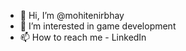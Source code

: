 - 👋 Hi, I’m @mohitenirbhay
- 👀 I’m interested in game development
- 📫 How to reach me - LinkedIn


<!---
mohitenirbhay/mohitenirbhay is a ✨ special ✨ repository because its `README.md` (this file) appears on your GitHub profile.
You can click the Preview link to take a look at your changes.
--->
